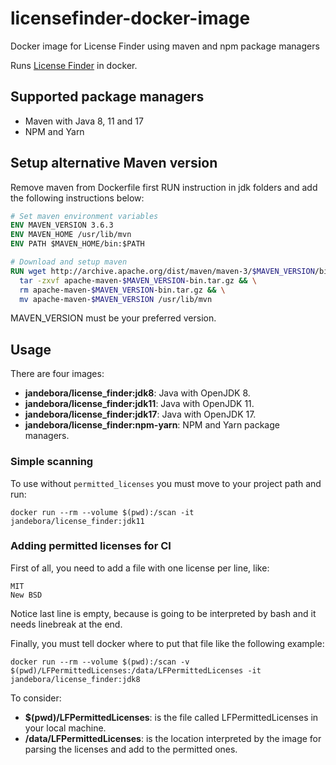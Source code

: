 # licensefinder-docker-image
Docker image for License Finder using maven and npm package managers

Runs [License Finder](https://github.com/pivotal/LicenseFinder) in docker.

## Supported package managers
* Maven with Java 8, 11 and 17
* NPM and Yarn

## Setup alternative Maven version
Remove maven from Dockerfile first RUN instruction in jdk folders and add the following instructions below:

```dockerfile
# Set maven environment variables
ENV MAVEN_VERSION 3.6.3
ENV MAVEN_HOME /usr/lib/mvn
ENV PATH $MAVEN_HOME/bin:$PATH

# Download and setup maven
RUN wget http://archive.apache.org/dist/maven/maven-3/$MAVEN_VERSION/binaries/apache-maven-$MAVEN_VERSION-bin.tar.gz && \
  tar -zxvf apache-maven-$MAVEN_VERSION-bin.tar.gz && \
  rm apache-maven-$MAVEN_VERSION-bin.tar.gz && \
  mv apache-maven-$MAVEN_VERSION /usr/lib/mvn
```
MAVEN_VERSION must be your preferred version.

## Usage
There are four images:

* **jandebora/license_finder:jdk8**: Java with OpenJDK 8.
* **jandebora/license_finder:jdk11**: Java with OpenJDK 11.
* **jandebora/license_finder:jdk17**: Java with OpenJDK 17.
* **jandebora/license_finder:npm-yarn**: NPM and Yarn package managers.

### Simple scanning

To use without ```permitted_licenses``` you must move to your project path and run:
```
docker run --rm --volume $(pwd):/scan -it jandebora/license_finder:jdk11
```

### Adding permitted licenses for CI
First of all, you need to add a file with one license per line, like:

```
MIT
New BSD

```

Notice last line is empty, because is going to be interpreted by bash and it needs linebreak at the end.

Finally, you must tell docker where to put that file like the following example:

```
docker run --rm --volume $(pwd):/scan -v $(pwd)/LFPermittedLicenses:/data/LFPermittedLicenses -it jandebora/license_finder:jdk8
```

To consider:

* **$(pwd)/LFPermittedLicenses**: is the file called LFPermittedLicenses in your local machine.
* **/data/LFPermittedLicenses**: is the location interpreted by the image for parsing the licenses and add to the permitted ones.
